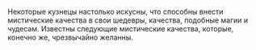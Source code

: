 
Некоторые кузнецы настолько искусны, что способны внести мистические качества в свои шедевры, качества, подобные магии и чудесам. Известны следующие мистические качества, которые, конечно же, чрезвычайно желанны.